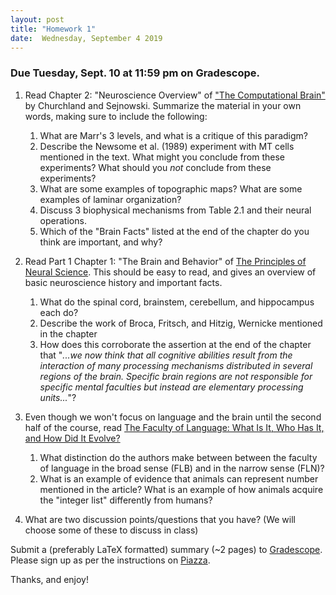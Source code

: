 ```yaml
---
layout: post
title: "Homework 1"
date:  Wednesday, September 4 2019
---
```



### Due Tuesday, Sept. 10 at 11:59 pm on Gradescope. 



1. Read Chapter 2: "Neuroscience Overview" of ["The Computational Brain"](https://mitpress-universitypressscholarship-com.ezproxy.cul.columbia.edu/view/10.7551/mitpress/9780262533393.001.0001/upso-9780262533393) by Churchland and Sejnowski. Summarize the material in your own words, making sure to include the following: 
    1. What are Marr's 3 levels, and what is a critique of this paradigm?
    2. Describe the Newsome et al. (1989) experiment with MT cells mentioned in the text. What might you conclude from these experiments? What should you _not_ conclude from these experiments?
    3. What are some examples of topographic maps? What are some examples of laminar organization?
    4. Discuss 3 biophysical mechanisms from Table 2.1 and their neural operations.
    5. Which of the "Brain Facts" listed at the end of the chapter do you think are important, and why?
    
2. Read Part 1 Chapter 1: "The Brain and Behavior" of [The Principles of Neural Science](https://neurology.mhmedical.com/book.aspx?bookid=1049#59138619). This should be easy to read, and gives an overview of basic neuroscience history and important facts.
    1. What do the spinal cord, brainstem, cerebellum, and hippocampus each do?
    2. Describe the work of Broca, Fritsch, and Hitzig, Wernicke mentioned in the chapter
    3. How does this corroborate the assertion at the end of the chapter that "_...we now think that all cognitive abilities result from the interaction of many processing mechanisms distributed in several regions of the brain. Specific brain regions are not responsible for specific mental faculties but instead are elementary processing units..._"? 

3. Even though we won't focus on language and the brain until the second half of the course, read [The Faculty of Language: What Is It, Who Has It, and How Did It Evolve?](https://science.sciencemag.org/content/298/5598/1569)
    1. What distinction do the authors make between between the faculty of language in the broad sense (FLB) and in the narrow sense (FLN)?
    2. What is an example of evidence that animals can represent number mentioned in the article? What is an example of how animals acquire the "integer list" differently from humans?

4. What are two discussion points/questions that you have? (We will choose some of these to discuss in class)

Submit a (preferably LaTeX formatted) summary (~2 pages) to [Gradescope](https://www.gradescope.com/courses/61715). Please sign up as per the instructions on [Piazza](https://piazza.com/columbia/fall2019/comse6998_004_2019_1topicsincomputerscience). 

Thanks, and enjoy!

